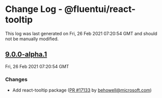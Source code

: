 # Change Log - @fluentui/react-tooltip

This log was last generated on Fri, 26 Feb 2021 07:20:54 GMT and should not be manually modified.

<!-- Start content -->

## [9.0.0-alpha.1](https://github.com/microsoft/fluentui/tree/@fluentui/react-tooltip_v9.0.0-alpha.1)

Fri, 26 Feb 2021 07:20:54 GMT

### Changes

- Add react-tooltip package ([PR #17133](https://github.com/microsoft/fluentui/pull/17133) by behowell@microsoft.com)
